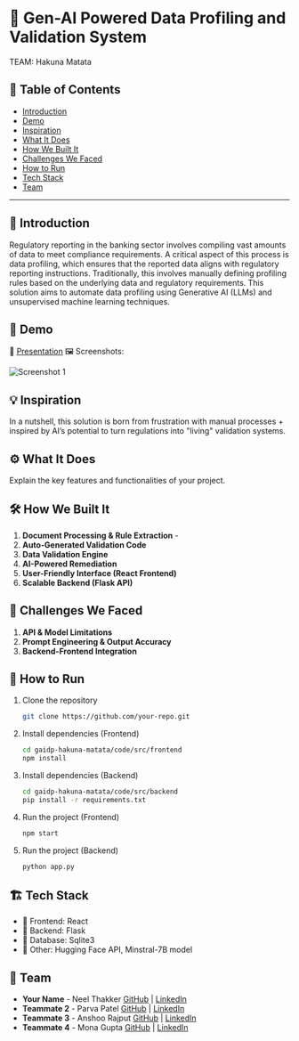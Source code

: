 # 🚀 Gen-AI Powered Data Profiling and Validation System
   TEAM: Hakuna Matata

## 📌 Table of Contents
- [Introduction](#introduction)
- [Demo](#demo)
- [Inspiration](#inspiration)
- [What It Does](#what-it-does)
- [How We Built It](#how-we-built-it)
- [Challenges We Faced](#challenges-we-faced)
- [How to Run](#how-to-run)
- [Tech Stack](#tech-stack)
- [Team](#team)

---

## 🎯 Introduction
Regulatory reporting in the banking sector involves compiling vast amounts of data to meet compliance requirements. A critical aspect of this process is data profiling, which ensures that the reported data aligns with regulatory reporting instructions. Traditionally, this involves manually defining profiling rules based on the underlying data and regulatory requirements. This solution aims to automate data profiling using Generative AI (LLMs) and unsupervised machine learning techniques.

## 🎥 Demo
🔗 [Presentation](#) 
🖼️ Screenshots:

![Screenshot 1](link-to-image)

## 💡 Inspiration
In a nutshell, this solution is born from frustration with manual processes + inspired by AI’s potential to turn regulations into "living" validation systems.

## ⚙️ What It Does
Explain the key features and functionalities of your project.

## 🛠️ How We Built It
1. **Document Processing & Rule Extraction** - 
2. **Auto-Generated Validation Code**
3. **Data Validation Engine**
4. **AI-Powered Remediation**
5. **User-Friendly Interface (React Frontend)**
6. **Scalable Backend (Flask API)**

## 🚧 Challenges We Faced
1. **API & Model Limitations**
2. **Prompt Engineering & Output Accuracy**
3. **Backend-Frontend Integration**

## 🏃 How to Run
1. Clone the repository  
   ```sh
   git clone https://github.com/your-repo.git
   ```
2. Install dependencies (Frontend)
   ```sh
   cd gaidp-hakuna-matata/code/src/frontend
   npm install
   ```
3. Install dependencies (Backend)
   ```sh
   cd gaidp-hakuna-matata/code/src/backend
   pip install -r requirements.txt
   ```
4. Run the project (Frontend)  
   ```sh
   npm start
   ```
5. Run the project (Backend)
   ```sh
   python app.py
   ```

## 🏗️ Tech Stack
- 🔹 Frontend: React 
- 🔹 Backend: Flask
- 🔹 Database: Sqlite3
- 🔹 Other: Hugging Face API, Minstral-7B model

## 👥 Team
- **Your Name** - Neel Thakker [GitHub](#) | [LinkedIn](#)
- **Teammate 2** - Parva Patel [GitHub](#) | [LinkedIn](#)
- **Teammate 3** - Anshoo Rajput [GitHub](#) | [LinkedIn](#)
- **Teammate 4** - Mona Gupta [GitHub](#) | [LinkedIn](#)
